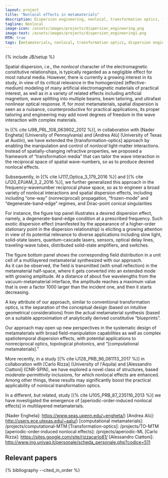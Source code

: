 ```yaml
---
layout: project
title: "Nonlocal effects in metamaterials"
description: Dispersion engineering, nonlocal, transformation optics, frozen modes, degenerate band edge, 
tagline: Nonlocal
image-icon: /assets/images/projects/dispersion_engineering.png
image-text: /assets/images/projects/dispersion_engineering1.png
MTM: true
tags: [metamaterials, nonlocal, transformation optics, dispersion engineering, frozen modes, degenerate band edge]
---
```

{% include JB/setup %}


Spatial dispersion, i.e., the *nonlocal* character of the electromagnetic 
constitutive relationships, is typically regarded as a negligible effect for most natural media. 
However, there is currently a growing interest in its study, in view of its critical relevance in the homogenized 
(effective-medium) modeling of many artificial electromagnetic materials of practical interest, as well as in a variety
 of related effects 
including artificial magnetism, wave splitting into multiple beams, beam tailoring, 
and ultrafast nonlinear optical response. If, for most metamaterials, spatial dispersion is seen as a nuisance, 
counterproductive for practical applications, its proper tailoring and engineering may add novel degrees of 
freedom in the wave interaction with complex materials.

In [{% cite IJ98_PRL_108_063902_2012 %}], in collaboration with 
[Nader Engheta] (University of Pennsylvania) 
and [Andrea Alù] (University of Texas at Austin),
we have extended the [transformation-optics] approach by enabling the manipulation and control of 
*nonlocal* light-matter interactions. 
Instead of spatially-changing refractive properties, we proposed a framework of “transformation media” 
that can tailor the wave interaction in the reciprocal space of spatial wave-numbers, 
so as to produce desired nonlocal effects. 

Subsequently, in [{% cite IJ117_Optica_3_179_2016 %}] and [{% cite IJ120_EPJAM_3_2_2016 %}], we further generalized this approach 
in the frequency-wavenumber reciprocal phase space, so as to engineer a broad variety of nonlocal interactions 
and spatial dispersion effects, including including “one-way” (nonreciprocal) propagation, 
“frozen-mode” and “degenerate-band-edge” regimes, and Dirac-point conical singularities

For instance, the figure top panel illustrates a desired dispersion effect, namely, a degenerate-band-edge condition 
at a prescribed frequency. Such exotic dispersion effect (manifested by 
the appearance of a higher-order stationary point in the dispersion relationship)
is eliciting a growing attention in view of its potential relevance to diverse applications 
including slow light, solid-state lasers, quantum-cascade lasers, sensors, optical delay lines, 
traveling-wave tubes, distributed solid-state amplifiers, and switches.

The figure bottom panel shows the corresponding field distribution in a unit cell of a 
multilayered metamaterial synthesized with our approach.  
As it can be observed, the field is transmitted (with small reflection) in the metamaterial half-space, 
where it gets converted into an extended mode with growing amplitude. 
At a distance of about five wavelengths from the vacuum-metamaterial interface, 
the amplitude reaches a maximum value that is over a factor 1000 larger than the incident one, and 
then it starts decreasing.

A key attribute of our approach, 
similar to conventional transformation optics, 
is the separation of the conceptual design (based on intuitive geometrical considerations) 
from the actual metamaterial synthesis (based on a suitable approximation of analytically derived 
constitutive “blueprints”. 

Our approach may open up new perspectives in the systematic design of metamaterials with broad field-manipulation capabilities as well as complex spatiotemporal dispersion effects, 
with potential applications to nonreciprocal optics, topological photonics, and “[computational metamaterials].”

More recently, in a study [{% cite IJ128_PRB_96_081113_2017 %}] in collaboration with [Carlo Rizza] (University of l'Aquila) 
and [Alessandro Ciattoni] (CNR-SPIN), we have explored a novel class of structures, based *moderate-permittivity* inclusions, for which 
nonlocal effects are enhanced. Among other things, these results may significantly 
boost the practical applicability of nonlocal transformation optics.

In a different, but related, study [{% cite IJ105_PRB_87_235116_2013 %}] we have investigated the emergence of 
[aperiodic-order-induced nonlocal effects] in multilayered metamaterials.

[Nader Engheta]: https://www.seas.upenn.edu/~engheta/)
[Andrea Alù]: http://users.ece.utexas.edu/~aalu/)
[computational metamaterials]: /projects/computational-MTM
[Transformation-optics]: /projects/TO-MTM
[aperiodic-order-induced nonlocal effects]: /projects/aperiodic-ML
[Carlo Rizza]: https://sites.google.com/site/rizzacarlo81/
[Alessandro Ciattoni]: http://www.ing.univaq.it/personale/scheda_personale.php?codice=511

## Relevant papers
{% bibliography --cited_in_order %}